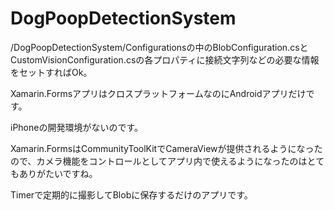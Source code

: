 # DogPoopDetectionSystem
/DogPoopDetectionSystem/Configurationsの中のBlobConfiguration.csとCustomVisionConfiguration.csの各プロパティに接続文字列などの必要な情報をセットすればOk。

Xamarin.FormsアプリはクロスプラットフォームなのにAndroidアプリだけです。

iPhoneの開発環境がないのです。

Xamarin.FormsはCommunityToolKitでCameraViewが提供されるようになったので、カメラ機能をコントロールとしてアプリ内で使えるようになったのはとてもありがたいですね。

Timerで定期的に撮影してBlobに保存するだけのアプリです。



